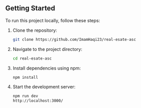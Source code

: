 ## Getting Started

To run this project locally, follow these steps:

1. Clone the repository:

   ```bash
   git clone https://github.com/ImamHaqi23/real-esate-asc
2. Navigate to the project directory:

    ```bash
   cd real-esate-asc
3. Install dependencies using npm:

    ```bash
   npm install
4. Start the development server:
    ```bash
   npm run dev
   http://localhost:3000/
